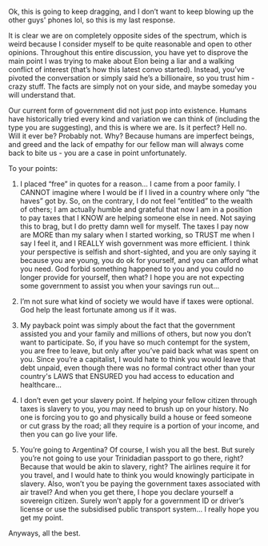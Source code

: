 Ok, this is going to keep dragging, and I don’t want to keep blowing up the other guys' phones lol, so this is my last response.

It is clear we are on completely opposite sides of the spectrum, which is weird because I consider myself to be quite reasonable and open to other opinions. Throughout this entire discussion, you have yet to disprove the main point I was trying to make about Elon being a liar and a walking conflict of interest (that’s how this latest convo started). Instead, you’ve pivoted the conversation or simply said he’s a billionaire, so you trust him - crazy stuff. The facts are simply not on your side, and maybe someday you will understand that.

Our current form of government did not just pop into existence. Humans have historically tried every kind and variation we can think of (including the type you are suggesting), and this is where we are. Is it perfect? Hell no. Will it ever be? Probably not. Why? Because humans are imperfect beings, and greed and the lack of empathy for our fellow man will always come back to bite us - you are a case in point unfortunately.

To your points:

1. I placed “free” in quotes for a reason… I came from a poor family. I CANNOT imagine where I would be if I lived in a country where only “the haves” got by. So, on the contrary, I do not feel “entitled” to the wealth of others; I am actually humble and grateful that now I am in a position to pay taxes that I KNOW are helping someone else in need. Not saying this to brag, but I do pretty damn well for myself. The taxes I pay now are MORE than my salary when I started working, so TRUST me when I say I feel it, and I REALLY wish government was more efficient. I think your perspective is selfish and short-sighted, and you are only saying it because you are young, you do ok for yourself, and you can afford what you need. God forbid something happened to you and you could no longer provide for yourself, then what? I hope you are not expecting some government to assist you when your savings run out…

2. ⁠I’m not sure what kind of society we would have if taxes were optional. God help the least fortunate among us if it was.

3. ⁠My payback point was simply about the fact that the government assisted you and your family and millions of others, but now you don’t want to participate. So, if you have so much contempt for the system, you are free to leave, but only after you’ve paid back what was spent on you. Since you’re a capitalist, I would hate to think you would leave that debt unpaid, even though there was no formal contract other than your country's LAWS that ENSURED you had access to education and healthcare…


4. ⁠I don’t even get your slavery point. If helping your fellow citizen through taxes is slavery to you, you may need to brush up on your history. No one is forcing you to go and physically build a house or feed someone or cut grass by the road; all they require is a portion of your income, and then you can go live your life.


5. ⁠You’re going to Argentina? Of course, I wish you all the best. But surely you’re not going to use your Trinidadian passport to go there, right? Because that would be akin to slavery, right? The airlines require it for you travel, and I would hate to think you would knowingly participate in slavery. Also, won’t you be paying the government taxes associated with air travel? And when you get there, I hope you declare yourself a sovereign citizen. Surely won’t apply for a government ID or driver’s license or use the subsidised public transport system… I really hope you get my point. 

Anyways, all the best.